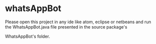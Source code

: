 # whatsAppBot

Please open this project in any ide like atom, eclipse or netbeans and run the WhatsAppBot.java file presented in the source package's 

WhatsAppBot's folder.

